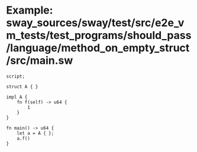 # Example: sway_sources/sway/test/src/e2e_vm_tests/test_programs/should_pass/language/method_on_empty_struct/src/main.sw

```sway
script;

struct A { }

impl A {
    fn f(self) -> u64 {
        1
    }
}

fn main() -> u64 {
    let a = A { };
    a.f()
}

```

